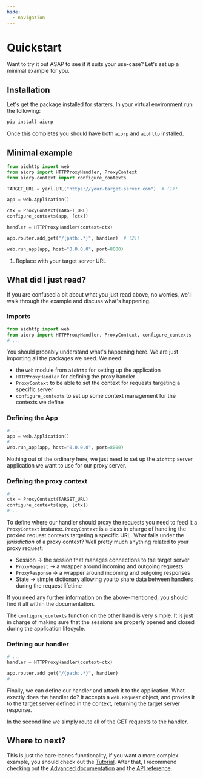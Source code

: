 ```yaml
---
hide:
  - navigation
---
```


# Quickstart

Want to try it out ASAP to see if it suits your use-case?
Let's set up a minimal example for you.

## Installation

Let's get the package installed for starters.
In your virtual environment run the following:

```bash
pip install aiorp
```

Once this completes you should have both `aiorp` and `aiohttp` installed.

## Minimal example

```python
from aiohttp import web
from aiorp import HTTPProxyHandler, ProxyContext
from aiorp.context import configure_contexts

TARGET_URL = yarl.URL("https://your-target-server.com")  # (1)!

app = web.Application()

ctx = ProxyContext(TARGET_URL)
configure_contexts(app, [ctx])

handler = HTTPProxyHandler(context=ctx)

app.router.add_get("/{path:.*}", handler)  # (2)!

web.run_app(app, host="0.0.0.0", port=8000)
```

1. Replace with your target server URL

## What did I just read?

If you are confused a bit about what you just read above, no worries,
we'll walk through the example and discuss what's happening.

### Imports

```python
from aiohttp import web
from aiorp import HTTPProxyHandler, ProxyContext, configure_contexts
# ...
```

You should probably understand what's happening here. We are just importing
all the packages we need. We need:

- the `web` module from `aiohttp` for setting up the application
- `HTTPProxyHandler` for defining the proxy handler
- `ProxyContext` to be able to set the context for requests targeting a
  specific server
- `configure_contexts` to set up some context management for the contexts we
  define

### Defining the App

```python
# ...
app = web.Application()
# ...
web.run_app(app, host="0.0.0.0", port=8000)
```

Nothing out of the ordinary here, we just need to set up the `aiohttp` server
application we want to use for our proxy server.

### Defining the proxy context

```python
# ...
ctx = ProxyContext(TARGET_URL)
configure_contexts(app, [ctx])
# ...
```

To define where our handler should proxy the requests you need to feed it a
`ProxyContext` instance. `ProxyContext` is a class in charge of handling
the proxied request contexts targeting a specific URL. What falls under
the _jurisdiction_ of a proxy context? Well pretty much anything related
to your proxy request:

- Session -> the session that manages connections to the target server
- `ProxyRequest` -> a wrapper around incoming and outgoing requests
- `ProxyResponse` -> a wrapper around incoming and outgoing responses
- State -> simple dictionary allowing you to share data between handlers
  during the request lifetime

If you need any further information on the above-mentioned, you should
find it all within the documentation.

The `configure_contexts` function on the other hand is very simple. It is
just in charge of making sure that the sessions are properly opened and
closed during the application lifecycle.

### Defining our handler

```python
# ...
handler = HTTPProxyHandler(context=ctx)

app.router.add_get("/{path:.*}", handler)
# ...
```

Finally, we can define our handler and attach it to the application.
What exactly does the handler do? It accepts a `web.Request` object,
and proxies it to the target server defined in the context, returning the
target server response.

In the second line we simply route all of the GET requests to the handler.

## Where to next?

This is just the bare-bones functionality, if you want a more complex example,
you should check out the [Tutorial](./tutorial.md). After that, I recommend
checking out the [Advanced documentation](../advanced/) and the
[API reference](./api_reference/BaseHandler.md).
